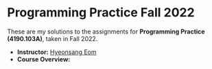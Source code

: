 # Programming Practice Fall 2022

These are my solutions to the assignments for **Programming Practice (4190.103A)**, taken in Fall 2022.

- **Instructor:** [Hyeonsang Eom](https://cse.snu.ac.kr/en/people/faculty/83)
- **Course Overview:**
